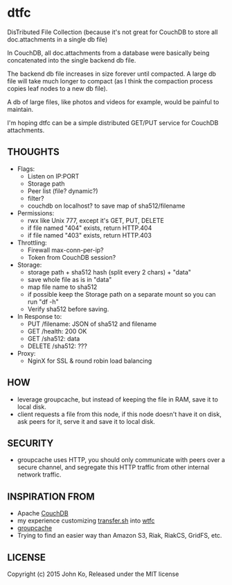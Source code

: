 # dtfc
DisTributed File Collection (because it's not great for CouchDB to store all doc.attachments in a single db file)

In CouchDB, all doc.attachments from a database were basically being concatenated into the single backend db file.

The backend db file increases in size forever until compacted. A large db file will take much longer to compact (as I think the compaction process copies leaf nodes to a new db file).

A db of large files, like photos and videos for example, would be painful to maintain.

I'm hoping dtfc can be a simple distributed GET/PUT service for CouchDB attachments.

## THOUGHTS

- Flags:
  - Listen on IP:PORT
  - Storage path
  - Peer list (file? dynamic?)
  - filter?
  - couchdb on localhost? to save map of sha512/filename
- Permissions:
  - rwx like Unix 777, except it's GET, PUT, DELETE
  - if file named "404" exists, return HTTP.404
  - if file named "403" exists, return HTTP.403
- Throttling:
  - Firewall max-conn-per-ip?
  - Token from CouchDB session?
- Storage:
  - storage path + sha512 hash (split every 2 chars) + "data"
  - save whole file as is in "data"
  - map file name to sha512
  - if possible keep the Storage path on a separate mount so you can run "df -h"
  - Verify sha512 before saving.
- In Response to:
  - PUT /filename: JSON of sha512 and filename
  - GET /health: 200 OK
  - GET /sha512: data
  - DELETE /sha512: ???
- Proxy:
  - NginX for SSL & round robin load balancing

## HOW

- leverage groupcache, but instead of keeping the file in RAM, save it to local disk.
- client requests a file from this node, if this node doesn't have it on disk, ask peers for it, serve it and save it to local disk.

## SECURITY

- groupcache uses HTTP, you should only communicate with peers over a secure channel, and segregate this HTTP traffic from other internal network traffic.

## INSPIRATION FROM

- Apache [CouchDB](http://couchdb.apache.org/)
- my experience customizing [transfer.sh](https://transfer.sh/) into [wtfc](https://github.com/johnko/wtfc/)
- [groupcache](https://github.com/golang/groupcache)
- Trying to find an easier way than Amazon S3, Riak, RiakCS, GridFS, etc.

## LICENSE

Copyright (c) 2015 John Ko, Released under the MIT license
